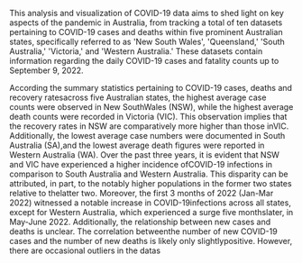 This analysis and visualization of COVID-19 data aims to shed light on key aspects of the pandemic in Australia, from tracking a total of ten datasets pertaining to COVID-19 cases and deaths within five prominent Australian states, specifically referred to as 'New South Wales', 'Queensland,' 'South Australia,' 'Victoria,' and 'Western Australia.' 
These datasets contain information regarding the daily COVID-19 cases and fatality counts up to September 9, 2022.

According the summary statistics pertaining to COVID-19 cases, deaths and recovery ratesacross five Australian states, the highest average case counts were observed in New SouthWales (NSW), while the highest average death counts were recorded in Victoria (VIC). 
This observation implies that the recovery rates in NSW are comparatively more higher than those inVIC. Additionally, the lowest average case numbers were documented in South Australia (SA),and the lowest average death figures were reported in Western Australia (WA).
Over the past three years, it is evident that NSW and VIC have experienced a higher incidence ofCOVID-19 infections in comparison to South Australia and Western Australia. 
This disparity can be attributed, in part, to the notably higher populations in the former two states relative to thelatter two.
Moreover, the first 3 months of 2022 (Jan-Mar 2022) witnessed a notable increase in COVID-19infections across all states, except for Western Australia, which experienced a surge five monthslater, in May-June 2022.
Additionally, the relationship between new cases and deaths is unclear.  The correlation betweenthe number of new COVID-19 cases and the number of new deaths is likely only slightlypositive. However, there are occasional outliers in the datas
